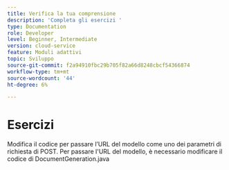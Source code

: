 ```yaml
---
title: Verifica la tua comprensione
description: 'Completa gli esercizi '
type: Documentation
role: Developer
level: Beginner, Intermediate
version: cloud-service
feature: Moduli adattivi
topic: Sviluppo
source-git-commit: f2a94910fbc29b705f82a66d8248cbcf54366874
workflow-type: tm+mt
source-wordcount: '44'
ht-degree: 6%

---
```



# Esercizi

Modifica il codice per passare l’URL del modello come uno dei parametri di richiesta di POST. Per passare l&#39;URL del modello, è necessario modificare il codice di DocumentGeneration.java


